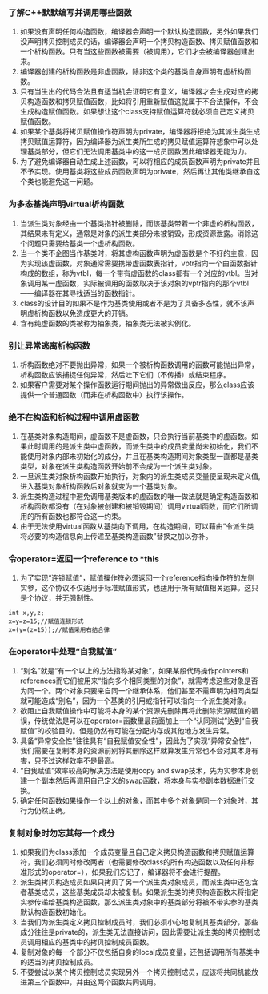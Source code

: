 ### 了解C++默默编写并调用哪些函数
1. 如果没有声明任何构造函数，编译器会声明一个默认构造函数，另外如果我们没声明拷贝控制成员的话，编译器会声明一个拷贝构造函数、拷贝赋值函数和一个析构函数。只有当这些函数被需要（被调用），它们才会被编译器创建出来。
2. 编译器创建的析构函数是非虚函数，除非这个类的基类自身声明有虚析构函数。
3. 只有当生出的代码合法且有适当机会证明它有意义，编译器才会生成对应的拷贝构造函数和拷贝赋值函数，比如将引用重新赋值这就属于不合法操作，不会生成构造赋值函数。如果想让这个class支持赋值运算符就必须自己定义拷贝赋值函数。
4. 如果某个基类将拷贝赋值操作符声明为private，编译器将拒绝为其派生类生成拷贝赋值运算符，因为编译器为派生类所生成的拷贝赋值运算符想象中可以处理基类部分，但它们无法调用基类中的这一成员函数因此编译器无能为力。
5. 为了避免编译器自动生成上述函数，可以将相应的成员函数声明为private并且不予实现。使用基类将这些成员函数声明为private，然后再让其他类继承自这个类也能避免这一问题。

### 为多态基类声明virtual析构函数

1. 当派生类对象经由一个基类指针被删除，而该基类带着一个非虚的析构函数，其结果未有定义，通常是对象的派生类部分未被销毁，形成资源泄露。消除这个问题只需要给基类一个虚析构函数。
2. 当一个类不企图当作基类时，将其虚构函数声明为虚函数是个不好的主意，因为实现该虚函数，对象通常需要携带虚函数表指针，vptr指向一个由函数指针构成的数组，称为vtbl，每一个带有虚函数的class都有一个对应的vtbl。当对象调用某一虚函数，实际被调用的函数取决于该对象的vptr指向的那个vtbl——编译器在其寻找适当的函数指针。
3. class的设计目的如果不是作为基类使用或者不是为了具备多态性，就不该声明虚析构函数以免造成更大的开销。
4. 含有纯虚函数的类被称为抽象类，抽象类无法被实例化。

### 别让异常逃离析构函数

1. 析构函数绝对不要抛出异常，如果一个被析构函数调用的函数可能抛出异常，析构函数应该捕捉任何异常，然后吐下它们（不传播）或结束程序。
2. 如果客户需要对某个操作函数运行期间抛出的异常做出反应，那么class应该提供一个普通函数（而非在析构函数中）执行该操作。

### 绝不在构造和析构过程中调用虚函数

1. 在基类对象构造期间，虚函数不是虚函数，只会执行当前基类中的虚函数。如果此时调用的是派生类中虚函数，而派生类中的成员变量尚未初始化，我们不能使用对象内部未初始化的成分，并且在基类构造期间对象类型一直都是基类类型，对象在派生类构造函数开始前不会成为一个派生类对象。
2. 一旦派生类对象析构函数开始执行，对象内的派生类成员变量便呈现未定义值,进入基类对象析构函数后对象就变为一个基类对象。
3. 派生类构造过程中避免调用基类版本的虚函数的唯一做法就是确定构造函数和析构函数都没有（在对象被创建和被销毁期间）调用virtual函数，而它们所调用的所有函数也都符合这一约束。
4. 由于无法使用virtual函数从基类向下调用，在构造期间，可以藉由“令派生类将必要的构造信息向上传递至基类构造函数”替换之加以弥补。

### 令operator=返回一个reference to *this

1. 为了实现“连锁赋值”，赋值操作符必须返回一个reference指向操作符的左侧实参，这个协议不仅适用于标准赋值形式，也适用于所有赋值相关运算。这只是个协议，并无强制性。
```
int x,y,z;
x=y=z=15;//赋值连锁形式
x=(y=(z=15));//赋值采用右结合律
```

### 在operator中处理“自我赋值”

1. “别名”就是“有一个以上的方法指称某对象”，如果某段代码操作pointers和references而它们被用来“指向多个相同类型的对象”，就需考虑这些对象是否为同一个。两个对象只要来自同一个继承体系，他们甚至不需声明为相同类型就可能造成“别名”，因为一个基类的引用或指针可以指向一个派生类对象。
2. 欲阻止自我赋值操作中可能将本身的某个资源先删除再将此删除资源赋值的错误，传统做法是可以在operator=函数里最前面加上一个“认同测试”达到“自我赋值”的校验目的。但是仍然有可能在分配内存或其他地方发生异常。
3. 具备“异常安全性”往往具有“自我赋值安全性”，因此为了实现“异常安全性”，我们需要在复制本身的资源前别将其删除这样就算发生异常也不会对其本身有害，只不过这样效率不是最高。
4. “自我赋值”效率较高的解决方法是使用copy and swap技术，先为实参本身创建一个副本然后再调用自己定义的swap函数，将本身与实参副本数据进行交换。
5. 确定任何函数如果操作一个以上的对象，而其中多个对象是同一个对象时，其行为仍然正确。

### 复制对象时勿忘其每一个成分

1. 如果我们为class添加一个成员变量且自己定义拷贝构造函数和拷贝赋值运算符，我们必须同时修改两者（也需要修改class的所有构造函数以及任何非标准形式的operator=），如果我们忘记了，编译器将不会进行提醒。
2. 派生类拷贝构造成员如果只拷贝了另一个派生类对象成员，而派生类中还包含者基类成员，这些基类成员却未被复制。如果派生类的拷贝构造函数未将指定实参传递给基类构造函数，那么派生类对象中的基类部分将被不带实参的基类默认构造函数初始化。
3. 当我们为派生类定义拷贝控制成员时，我们必须小心地复制其基类部分，那些成分往往是private的，派生类无法直接访问，因此需要让派生类的拷贝控制成员调用相应的基类中的拷贝控制成员函数。
4. 复制对象的每一个部分不仅包括自身的local成员变量，还包括调用所有基类中的适当的拷贝控制成员。
5. 不要尝试以某个拷贝控制成员实现另外一个拷贝控制成员，应该将共同机能放进第三个函数中，并由这两个函数共同调用。